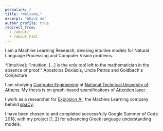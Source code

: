 ```yaml
---
permalink: /
title: "Welcome,"
excerpt: "About me"
author_profile: true
redirect_from:
  - /about/
  - /about.html
---
```


I am a Machine Learning Research, devising intuitive models for Natural Language Processing and Computer Vision problems.

*[intuitive]: “Intuition, [...] is the only tool left to the mathematician in the absence of proof.” Apostolos Doxiadis, Uncle Petros and Goldbach's Conjecture

I am studying [Computer Engineering](https://www.ece.ntua.gr/en) at [National Technical University of Athens](https://www.ntua.gr/en/).
My thesis is on graph-based sparsifications of [Attention layer](https://arxiv.org/abs/1706.03762).

I work as a researcher for [Explosion AI](https://explosion.ai/), the Machine Learning company behind [spaCy](https://spacy.io/).

I have been chosen to and completed successfully Google Summer of Code 2018, with my project [[1](http://www.nlpbuddy.io/gsoc), [2](https://github.com/eellak/gsoc2018-spacy)] for advancing Greek language understanding models.
